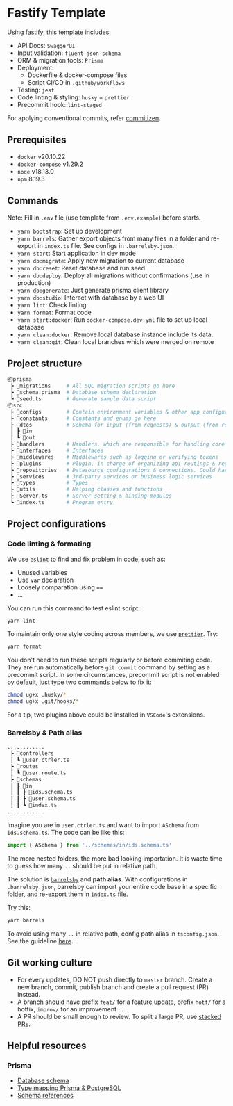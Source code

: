 # Fastify Template

Using [fastify](https://www.fastify.io), this template includes:

- API Docs: `SwaggerUI`
- Input validation: `fluent-json-schema`
- ORM & migration tools: `Prisma`
- Deployment:
  - Dockerfile & docker-compose files
  - Script CI/CD in `.github/workflows`
- Testing: `jest`
- Code linting & styling: `husky` + `prettier`
- Precommit hook: `lint-staged`

For applying conventional commits, refer [commitizen](https://github.com/commitizen/cz-cli).

## Prerequisites

- `docker` v20.10.22
- `docker-compose` v1.29.2
- `node` v18.13.0
- `npm` 8.19.3

## Commands

Note: Fill in `.env` file (use template from `.env.example`) before starts.

- `yarn bootstrap`: Set up development
- `yarn barrels`: Gather export objects from many files in a folder and re-export in `index.ts` file. See configs in `.barrelsby.json`.
- `yarn start`: Start application in dev mode
- `yarn db:migrate`: Apply new migration to current database
- `yarn db:reset`: Reset database and run seed
- `yarn db:deploy`: Deploy all migrations without confirmations (use in production)
- `yarn db:generate`: Just generate prisma client library
- `yarn db:studio`: Interact with database by a web UI
- `yarn lint`: Check linting
- `yarn format`: Format code
- `yarn start:docker`: Run `docker-compose.dev.yml` file to set up local database
- `yarn clean:docker`: Remove local database instance include its data.
- `yarn clean:git`: Clean local branches which were merged on remote

## Project structure

```py
📦prisma
 ┣ 📂migrations     # All SQL migration scripts go here
 ┣ 📜schema.prisma  # Database schema declaration
 ┗ 📜seed.ts        # Generate sample data script
📦src
 ┣ 📂configs        # Contain environment variables & other app configurations
 ┣ 📂constants      # Constants and enums go here
 ┣ 📂dtos           # Schema for input (from requests) & output (from responses)
 ┃ ┣ 📂in
 ┃ ┗ 📂out
 ┣ 📂handlers       # Handlers, which are responsible for handling core business logic
 ┣ 📂interfaces     # Interfaces
 ┣ 📂middlewares    # Middlewares such as logging or verifying tokens
 ┣ 📂plugins        # Plugin, in charge of organizing api routings & registering middleware
 ┣ 📂repositories   # Datasource configurations & connections. Could have more than one datasource.
 ┣ 📂services       # 3rd-party services or business logic services
 ┣ 📂types          # Types
 ┣ 📂utils          # Helping classes and functions
 ┣ 📜Server.ts      # Server setting & binding modules
 ┗ 📜index.ts       # Program entry
```

## Project configurations

### Code linting & formating

We use [`eslint`](https://eslint.org/) to find and fix problem in code, such as:

- Unused variables
- Use `var` declaration
- Loosely comparation using `==`
- ...

You can run this command to test eslint script:

```bash
yarn lint
```

To maintain only one style coding across members, we use [`prettier`](https://prettier.io/). Try:

```bash
yarn format
```

You don't need to run these scripts regularly or before commiting code. They are run automatically before `git commit` command by setting as a precommit script. In some circumstances, precommit script is not enabled by default, just type two commands below to fix it:

```bash
chmod ug+x .husky/*
chmod ug+x .git/hooks/*
```

For a tip, two plugins above could be installed in `VSCode`'s extensions.

### Barrelsby & Path alias

```py
............
 ┣ 📂controllers
 ┃ ┗ 📜user.ctrler.ts
 ┣ 📂routes
 ┃ ┗ 📜user.route.ts
 ┣ 📂schemas
 ┃ ┣ 📂in
 ┃ ┃ ┣ 📜ids.schema.ts
 ┃ ┃ ┣ 📜user.schema.ts
 ┃ ┃ ┗ 📜index.ts
............
```

Imagine you are in `user.ctrler.ts` and want to import `ASchema` from `ids.schema.ts`. The code can be like this:

```typescript
import { ASchema } from '../schemas/in/ids.schema.ts'
```

The more nested folders, the more bad looking importation. It is waste time to guess how many `..` should be put in relative path.

The solution is [`barrelsby`](https://www.npmjs.com/package/barrelsby) and **path alias**. With configurations in `.barrelsby.json`, barrelsby can import your entire code base in a specific folder, and re-export them in `index.ts` file.

Try this:

```bash
yarn barrels
```

To avoid using many `..` in relative path, config path alias in `tsconfig.json`. See the guideline [here](https://www.typescriptlang.org/docs/handbook/module-resolution.html#path-mapping).

## Git working culture

- For every updates, DO NOT push directly to `master` branch. Create a new branch, commit, publish branch and create a pull request (PR) instead.
- A branch should have prefix `feat/` for a feature update, prefix `hotf/` for a hotfix, `improv/` for an improvement ...
- A PR should be small enough to review. To split a large PR, use [stacked PRs](https://blog.logrocket.com/using-stacked-pull-requests-in-github/).

## Helpful resources

### Prisma

- [Database schema](https://www.prisma.io/docs/concepts/components/prisma-schema)
- [Type mapping Prisma & PostgreSQL](https://www.prisma.io/docs/concepts/database-connectors/postgresql#type-mapping-between-postgresql-to-prisma-schema)
- [Schema references](https://www.prisma.io/docs/reference/api-reference/prisma-schema-reference)

